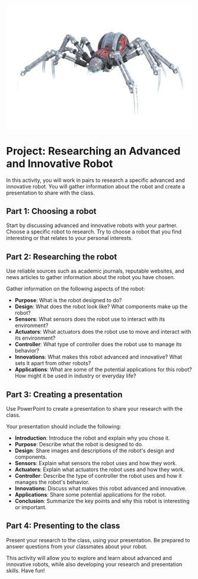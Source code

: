 ![Robots!](img/spider_robot.png)

# Project: Researching an Advanced and Innovative Robot

In this activity, you will work in pairs to research a specific advanced and innovative robot. You will gather information about the robot and create a presentation to share with the class.

## Part 1: Choosing a robot

Start by discussing advanced and innovative robots with your partner. Choose a specific robot to research. Try to choose a robot that you find interesting or that relates to your personal interests.

## Part 2: Researching the robot

Use reliable sources such as academic journals, reputable websites, and news articles to gather information about the robot you have chosen.

Gather information on the following aspects of the robot:

- **Purpose**: What is the robot designed to do?
- **Design**: What does the robot look like? What components make up the robot?
- **Sensors**: What sensors does the robot use to interact with its environment?
- **Actuators**: What actuators does the robot use to move and interact with its environment?
- **Controller**: What type of controller does the robot use to manage its behavior?
- **Innovations**: What makes this robot advanced and innovative? What sets it apart from other robots?
- **Applications**: What are some of the potential applications for this robot? How might it be used in industry or everyday life?

## Part 3: Creating a presentation

Use PowerPoint to create a presentation to share your research with the class.

Your presentation should include the following:

- **Introduction**: Introduce the robot and explain why you chose it.
- **Purpose**: Describe what the robot is designed to do.
- **Design**: Share images and descriptions of the robot's design and components.
- **Sensors**: Explain what sensors the robot uses and how they work.
- **Actuators**: Explain what actuators the robot uses and how they work.
- **Controller**: Describe the type of controller the robot uses and how it manages the robot's behavior.
- **Innovations**: Discuss what makes this robot advanced and innovative.
- **Applications**: Share some potential applications for the robot.
- **Conclusion**: Summarize the key points and why this robot is interesting or important.

## Part 4: Presenting to the class

Present your research to the class, using your presentation. Be prepared to answer questions from your classmates about your robot.

This activity will allow you to explore and learn about advanced and innovative robots, while also developing your research and presentation skills. Have fun!